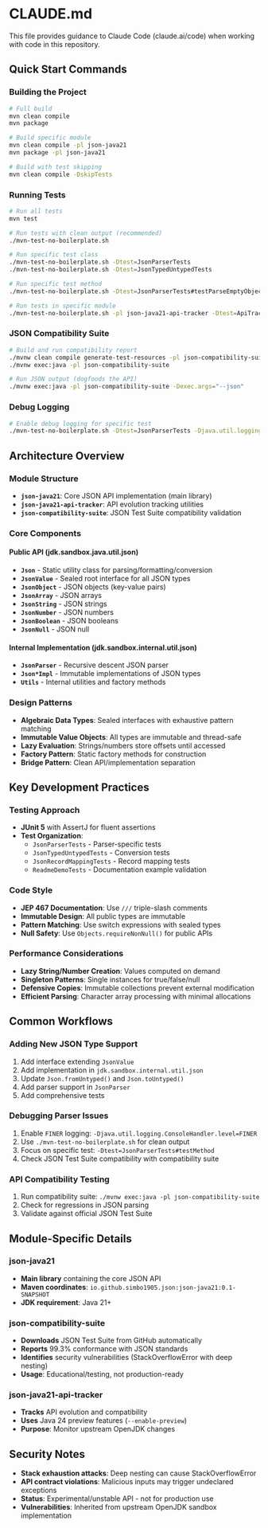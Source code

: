# CLAUDE.md

This file provides guidance to Claude Code (claude.ai/code) when working with code in this repository.

## Quick Start Commands

### Building the Project
```bash
# Full build
mvn clean compile
mvn package

# Build specific module
mvn clean compile -pl json-java21
mvn package -pl json-java21

# Build with test skipping
mvn clean compile -DskipTests
```

### Running Tests
```bash
# Run all tests
mvn test

# Run tests with clean output (recommended)
./mvn-test-no-boilerplate.sh

# Run specific test class
./mvn-test-no-boilerplate.sh -Dtest=JsonParserTests
./mvn-test-no-boilerplate.sh -Dtest=JsonTypedUntypedTests

# Run specific test method
./mvn-test-no-boilerplate.sh -Dtest=JsonParserTests#testParseEmptyObject

# Run tests in specific module
./mvn-test-no-boilerplate.sh -pl json-java21-api-tracker -Dtest=ApiTrackerTest
```

### JSON Compatibility Suite
```bash
# Build and run compatibility report
./mvnw clean compile generate-test-resources -pl json-compatibility-suite
./mvnw exec:java -pl json-compatibility-suite

# Run JSON output (dogfoods the API)
./mvnw exec:java -pl json-compatibility-suite -Dexec.args="--json"
```

### Debug Logging
```bash
# Enable debug logging for specific test
./mvn-test-no-boilerplate.sh -Dtest=JsonParserTests -Djava.util.logging.ConsoleHandler.level=FINER
```

## Architecture Overview

### Module Structure
- **`json-java21`**: Core JSON API implementation (main library)
- **`json-java21-api-tracker`**: API evolution tracking utilities
- **`json-compatibility-suite`**: JSON Test Suite compatibility validation

### Core Components

#### Public API (jdk.sandbox.java.util.json)
- **`Json`** - Static utility class for parsing/formatting/conversion
- **`JsonValue`** - Sealed root interface for all JSON types
- **`JsonObject`** - JSON objects (key-value pairs)
- **`JsonArray`** - JSON arrays
- **`JsonString`** - JSON strings
- **`JsonNumber`** - JSON numbers
- **`JsonBoolean`** - JSON booleans
- **`JsonNull`** - JSON null

#### Internal Implementation (jdk.sandbox.internal.util.json)
- **`JsonParser`** - Recursive descent JSON parser
- **`Json*Impl`** - Immutable implementations of JSON types
- **`Utils`** - Internal utilities and factory methods

### Design Patterns
- **Algebraic Data Types**: Sealed interfaces with exhaustive pattern matching
- **Immutable Value Objects**: All types are immutable and thread-safe
- **Lazy Evaluation**: Strings/numbers store offsets until accessed
- **Factory Pattern**: Static factory methods for construction
- **Bridge Pattern**: Clean API/implementation separation

## Key Development Practices

### Testing Approach
- **JUnit 5** with AssertJ for fluent assertions
- **Test Organization**: 
  - `JsonParserTests` - Parser-specific tests
  - `JsonTypedUntypedTests` - Conversion tests
  - `JsonRecordMappingTests` - Record mapping tests
  - `ReadmeDemoTests` - Documentation example validation

### Code Style
- **JEP 467 Documentation**: Use `///` triple-slash comments
- **Immutable Design**: All public types are immutable
- **Pattern Matching**: Use switch expressions with sealed types
- **Null Safety**: Use `Objects.requireNonNull()` for public APIs

### Performance Considerations
- **Lazy String/Number Creation**: Values computed on demand
- **Singleton Patterns**: Single instances for true/false/null
- **Defensive Copies**: Immutable collections prevent external modification
- **Efficient Parsing**: Character array processing with minimal allocations

## Common Workflows

### Adding New JSON Type Support
1. Add interface extending `JsonValue`
2. Add implementation in `jdk.sandbox.internal.util.json`
3. Update `Json.fromUntyped()` and `Json.toUntyped()`
4. Add parser support in `JsonParser`
5. Add comprehensive tests

### Debugging Parser Issues
1. Enable `FINER` logging: `-Djava.util.logging.ConsoleHandler.level=FINER`
2. Use `./mvn-test-no-boilerplate.sh` for clean output
3. Focus on specific test: `-Dtest=JsonParserTests#testMethod`
4. Check JSON Test Suite compatibility with compatibility suite

### API Compatibility Testing
1. Run compatibility suite: `./mvnw exec:java -pl json-compatibility-suite`
2. Check for regressions in JSON parsing
3. Validate against official JSON Test Suite

## Module-Specific Details

### json-java21
- **Main library** containing the core JSON API
- **Maven coordinates**: `io.github.simbo1905.json:json-java21:0.1-SNAPSHOT`
- **JDK requirement**: Java 21+

### json-compatibility-suite
- **Downloads** JSON Test Suite from GitHub automatically
- **Reports** 99.3% conformance with JSON standards
- **Identifies** security vulnerabilities (StackOverflowError with deep nesting)
- **Usage**: Educational/testing, not production-ready

### json-java21-api-tracker
- **Tracks** API evolution and compatibility
- **Uses** Java 24 preview features (`--enable-preview`)
- **Purpose**: Monitor upstream OpenJDK changes

## Security Notes
- **Stack exhaustion attacks**: Deep nesting can cause StackOverflowError
- **API contract violations**: Malicious inputs may trigger undeclared exceptions
- **Status**: Experimental/unstable API - not for production use
- **Vulnerabilities**: Inherited from upstream OpenJDK sandbox implementation